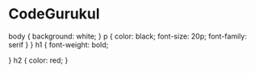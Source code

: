 # CodeGurukul
body {
  background: white;
}
p {
  color: black;
  font-size: 20p;
  font-family: serif
}
}
h1 {
  font-weight: bold;
  
}
h2 {
color: red;
}
